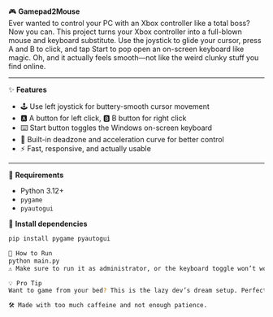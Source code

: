 🎮 **Gamepad2Mouse**  
Ever wanted to control your PC with an Xbox controller like a total boss? Now you can. This project turns your Xbox controller into a full-blown mouse and keyboard substitute. Use the joystick to glide your cursor, press A and B to click, and tap Start to pop open an on-screen keyboard like magic. Oh, and it actually feels smooth—not like the weird clunky stuff you find online.

---

✨ **Features**
- 🕹️ Use left joystick for buttery-smooth cursor movement
- 🅰️ A button for left click, 🅱️ B button for right click
- ⌨️ Start button toggles the Windows on-screen keyboard
- 🧠 Built-in deadzone and acceleration curve for better control
- ⚡ Fast, responsive, and actually usable

---

🔧 **Requirements**
- Python 3.12+
- `pygame`
- `pyautogui`

💽 **Install dependencies**
```bash
pip install pygame pyautogui

🚀 How to Run
python main.py
⚠️ Make sure to run it as administrator, or the keyboard toggle won’t work right.

💡 Pro Tip
Want to game from your bed? This is the lazy dev’s dream setup. Perfect for accessibility setups, TV-connected PCs, or just vibing with a controller.

🛠️ Made with too much caffeine and not enough patience.
